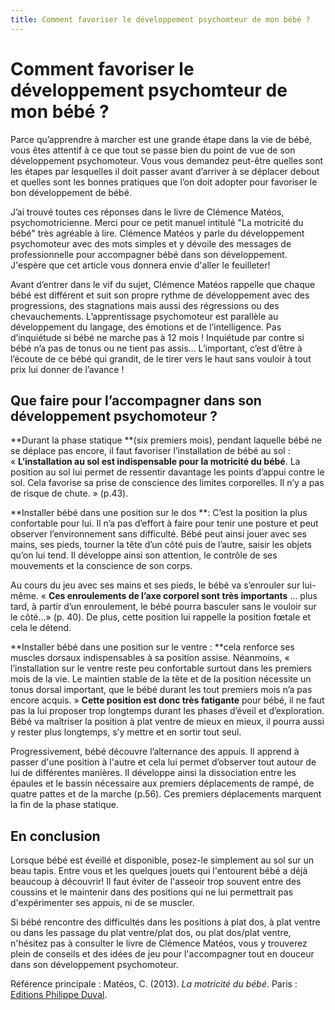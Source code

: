 ```yaml
---
title: Comment favoriser le développement psychomteur de mon bébé ?
---
```


# Comment favoriser le développement psychomteur de mon bébé ?

Parce qu’apprendre à marcher est une grande étape dans la vie de bébé, vous êtes attentif à ce que tout se passe bien du point de vue de son développement psychomoteur. Vous vous demandez peut-être quelles sont les étapes par lesquelles il doit passer avant d’arriver à se déplacer debout et quelles sont les bonnes pratiques que l’on doit adopter pour favoriser le bon développement de bébé.

J’ai trouvé toutes ces réponses dans le livre de Clémence Matéos, psychomotricienne. Merci pour ce petit manuel intitulé "La motricité du bébé" très agréable à lire. Clémence Matéos y parle du développement psychomoteur avec des mots simples et y dévoile des messages de professionnelle pour accompagner bébé dans son développement. J'espère que cet article vous donnera envie d'aller le feuilleter!

Avant d’entrer dans le vif du sujet, Clémence Matéos rappelle que chaque bébé est différent et suit son propre rythme de développement avec des progressions, des stagnations mais aussi des régressions ou des chevauchements. L’apprentissage psychomoteur est parallèle au développement du langage, des émotions et de l’intelligence. Pas d’inquiétude si bébé ne marche pas à 12 mois ! Inquiétude par contre si bébé n’a pas de tonus ou ne tient pas assis… L’important, c’est d’être à l’écoute de ce bébé qui grandit, de le tirer vers le haut sans vouloir à tout prix lui donner de l’avance !

## Que faire pour l’accompagner dans son développement psychomoteur ?
**Durant la phase statique **(six premiers mois), pendant laquelle bébé ne se déplace pas encore, il faut favoriser l’installation de bébé au sol : « **L’installation au sol est indispensable pour la motricité du bébé**. La position au sol lui permet de ressentir davantage les points d’appui contre le sol. Cela favorise sa prise de conscience des limites corporelles. Il n’y a pas de risque de chute. » (p.43).

**Installer bébé dans une position sur le dos **: C’est la position la plus confortable pour lui. Il n’a pas d’effort à faire pour tenir une posture et peut observer l’environnement sans difficulté. Bébé peut ainsi jouer avec ses mains, ses pieds, tourner la tête d’un côté puis de l’autre, saisir les objets qu’on lui tend. Il développe ainsi son attention, le contrôle de ses mouvements et la conscience de son corps.

Au cours du jeu avec ses mains et ses pieds, le bébé va s’enrouler sur lui-même. « **Ces enroulements de l’axe corporel sont très importants** … plus tard, à partir d’un enroulement, le bébé pourra basculer sans le vouloir sur le côté…» (p. 40). De plus, cette position lui rappelle la position fœtale et cela le détend.

**Installer bébé dans une position sur le ventre : **cela renforce ses muscles dorsaux indispensables à sa position assise. Néanmoins, « l’installation sur le ventre reste peu confortable surtout dans les premiers mois de la vie. Le maintien stable de la tête et de la position nécessite un tonus dorsal important, que le bébé durant les tout premiers mois n’a pas encore acquis. » **Cette position est donc très fatigante** pour bébé, il ne faut pas la lui proposer trop longtemps durant les phases d’éveil et d’exploration. Bébé va maîtriser la position à plat ventre de mieux en mieux, il pourra aussi y rester plus longtemps, s’y mettre et en sortir tout seul.

Progressivement, bébé découvre l’alternance des appuis. Il apprend à passer d'une position à l'autre et cela lui permet d’observer tout autour de lui de différentes manières. Il développe ainsi la dissociation entre les épaules et le bassin nécessaire aux premiers déplacements de rampé, de quatre pattes et de la marche (p.56). Ces premiers déplacements marquent la fin de la phase statique.

## En conclusion

Lorsque bébé est éveillé et disponible, posez-le simplement au sol sur un beau tapis. Entre vous et les quelques jouets qui l'entourent bébé a déjà beaucoup à découvrir! Il faut éviter de l'asseoir trop souvent entre des coussins et le maintenir dans des positions qui ne lui permettrait pas d'expérimenter ses appuis, ni de se muscler.

Si bébé rencontre des difficultés dans les positions à plat dos, à plat ventre ou dans les passage du plat ventre/plat dos, ou plat dos/plat ventre, n'hésitez pas à consulter le livre de Clémence Matéos, vous y trouverez plein de conseils et des idées de jeu pour l'accompagner tout en douceur dans son développement psychomoteur.

Référence principale : Matéos, C. (2013). *La motricité du bébé*. Paris : <a href="http://editions-duval.fr/415/la-motricite-du-bebe/" target="blank">Editions Philippe Duval</a>.